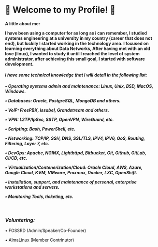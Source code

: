<!-- Readme Oriver Segura -->

<h1> &#128304; Welcome to my Profile! &#128304;</h1>

<h4><b>
<p>A little about me:</p>

<p>I have been using a computer for as long as i can remember, I studied systems engineering at a university in my country (career that does not end), but luckily I started working in the technology area. I focused on learning everything about Data Networks, After having met with an old love (linux), I wanted to study it until I reached the level of system administrator, after achieving this small goal, I started with software development.</p>
</h4></b>

<i><h4> I have some technical knowledge that I will detail in the following list:</i></h4>

<i><h4>
<p> • Operating systems admin and maintenance: Linux, Unix, BSD, MacOS, Windows.</p>
<p> • Databases: Oracle, PostgreSQL, MongoDB and others.</p>
<p> • VoIP: FreePBX, Issabel, Grandstream and others.</p>
<p> • VPN: L2TP/IpSec, SSTP, OpenVPN, WireGuard, etc.</p>
<p> • Scripting: Bash, PowerShell, etc.</p>
<p> • Networking: TCP/IP, SSH, DNS, SSL/TLS, IPV4, IPV6, QoS, Routing, Filtering, Layer 7, etc.</p>
<p> • DevOps: Apache, NGINX, Lighthttpd, Bitbucket, Git, Github, GitLab, CI/CD, etc.</p>
<p> • Virtualization/Contenerization/Cloud: Oracle Cloud, AWS, Azure, Google Cloud, KVM, VMware, Proxmox, Docker, LXC, OpenShift.</p>
<p> • Installation, support, and maintenance of personal, enterprise workstations and servers.</p>
<p> • Monitoring Tools, ticketing, etc.</p>
</i></h4>
<br>

<h3><i> Voluntering: </i></h3> 
<p> • FOSSRD (Admin/Speaker/Co-Founder)</p>    
<p> • AlmaLinux (Member Contrinutor)</p>
<br><br>

<!---
unixthec/unixthec is a ✨ special ✨ repository because its `README.md` (this file) appears on your GitHub profile.
You can click the Preview link to take a look at your changes.
--->













































<!-- 
- 👋 Hi, I’m @oriversegura
- 👀 I’m interested in ...
- 🌱 I’m currently learning ...
- 💞️ I’m looking to collaborate on ...
- 📫 How to reach me ...

<!---
oriversegura/oriversegura is a ✨ special ✨ repository because its `README.md` (this file) appears on your GitHub profile.
You can click the Preview link to take a look at your changes.
--->
